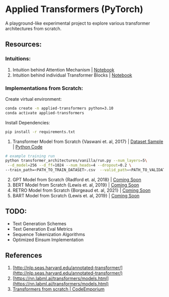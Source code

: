 # Applied Transformers (PyTorch)

A playground-like experimental project to explore various transformer architectures from scratch.

## Resources:

### Intuitions:

1. Intuition behind Attention Mechanism | [Notebook](https://github.com/shahrukhx01/applied-transformers/blob/main/intuitions/0.%20Transformers%20%3E%20Understanding%20Self-Attention%20and%20Cross-Attention.ipynb)
2. Intuition behind individual Transformer Blocks | [Notebook](<https://github.com/shahrukhx01/applied-transformers/blob/main/intuitions/1.%20Transformers%20%3E%20Transformer%20from%20scratch%20(Annotated%20Transformer).ipynb>)

### Implementations from Scratch:

Create virtual environment:

```bash
conda create -n applied-transformers python=3.10
conda activate applied-transformers
```

Install Dependencies:

```bash
pip install -r requirements.txt
```

1. Transformer Model from Scratch {Vaswani et. al, 2017} | [Dataset Sample](https://github.com/shahrukhx01/applied-transformers/blob/main/transformer_architectures/vanilla/data/sample_data.csv) | [Python Code](https://github.com/shahrukhx01/applied-transformers/tree/main/transformer_architectures/vanilla)

```bash
# example training run
python transformer_architectures/vanilla/run.py --num_layers=5\
 --d_model=256 --d_ff=1024 --num_heads=4 --dropout=0.2 \
--train_path=<PATH_TO_TRAIN_DATASET>.csv  --valid_path=<PATH_TO_VALIDATION_DATASET>.csv
```

2. GPT Model from Scratch {Radford et. al, 2018} | [Coming Soon]()
3. BERT Model from Scratch {Lewis et. al, 2019} | [Coming Soon]()
4. RETRO Model from Scratch {Borgeaud et. al, 2021} | [Coming Soon]()
5. BART Model from Scratch {Lewis et. al, 2019} | [Coming Soon]()

## TODO:

- Text Generation Schemes
- Text Generation Eval Metrics
- Sequence Tokenization Algorithms
- Optimized Einsum Implementation

## References

1. [http://nlp.seas.harvard.edu/annotated-transformer/](http://nlp.seas.harvard.edu/annotated-transformer/)
2. [https://nn.labml.ai/transformers/models.html](https://nn.labml.ai/transformers/models.html)
3. [Transformers from scratch | CodeEmporium](https://www.youtube.com/playlist?list=PLTl9hO2Oobd97qfWC40gOSU8C0iu0m2l4)
